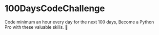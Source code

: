 # 100DaysCodeChallenge
Code minimum an hour every day for the next 100 days, Become a Python Pro with these valuable skills. 🚀
